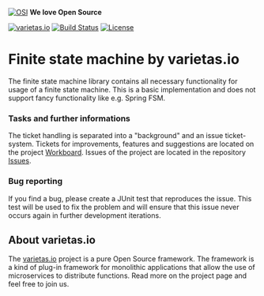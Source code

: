 [![OSI](https://res-5.cloudinary.com/crunchbase-production/image/upload/c_lpad,h_15,w_15,f_auto,q_auto:eco/v1413265600/yos3vcohir2yxnb3jtpf.png)](https://opensource.org) **We love Open Source**

[![varietas.io](https://img.shields.io/badge/varietas.io-active-ff69b4.svg)](https://varietas.io) [![Build Status](https://ci.varietas.io/job/varietas---instrumentum-status-machina/badge/icon)](https://ci.varietas.io/job/varietas---instrumentum-status-machina) [![License](https://img.shields.io/badge/License-Apache%202.0-blue.svg)](https://opensource.org/licenses/Apache-2.0)

# Finite state machine by varietas.io
The finite state machine library contains all necessary functionality for usage of a finite state machine. This is a basic implementation and does not support fancy functionality like e.g. Spring FSM.

### Tasks and further informations

The ticket handling is separated into a "background" and an issue ticket-system. Tickets for improvements, features and suggestions are located on the project [Workboard](https://team.varietas.io/project/board/3/). Issues of the project are located in the repository [Issues](https://github.com/varietas/instrumentum-status-machina/issues).

### Bug reporting

If you find a bug, please create a JUnit test that reproduces the issue. This test will be used to fix the problem and will ensure that this issue never occurs again in further development iterations.

## About varietas.io

The [varietas.io](https://varietas.io) project is a pure Open Source framework.
The framework is a kind of plug-in framework for monolithic applications that allow the use of microservices to distribute functions. Read more on the project page and feel free to join us.
